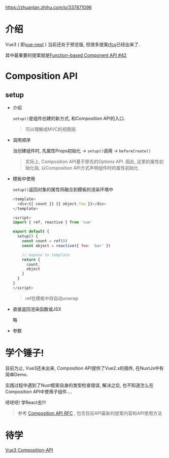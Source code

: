 https://zhuanlan.zhihu.com/p/337871096

# 介绍

Vue3 ( 即[vue-next](https://github.com/vuejs/vue-next) ) 当前还处于预览版, 但很多提案[rfcs](https://github.com/vuejs/rfcs)已经出来了. 

其中最重要的提案就是[Function-based Component API #42](https://github.com/vuejs/rfcs/pull/42)

# Composition API

## setup

* 介绍

  `setup()`是组件创建的新方式, 和Composition API的入口. 

  > 可以理解成MVC的视图层.

* 调用顺序

  当创建组件时, 先属性Props初始化 -> `setup()`调用 -> `beforeCreate()`

  > 实际上, Composition API基于原先的Options API. 因此, 这里的属性初始化指, 以Composition API方式声明组件时的属性初始化.

* 模板中使用

  `setup()`返回对象的属性将融合到模板的渲染环境中

  ```javascript
  <template>
    <div>{{ count }} {{ object.foo }}</div>
  </template>
  
  <script>
  import { ref, reactive } from 'vue'
  
  export default {
    setup() {
      const count = ref(0)
      const object = reactive({ foo: 'bar' })
  
      // expose to template
      return {
        count,
        object
      }
    }
  }
  </script>
  ```

  > ref在模板中将自动unwrap

* 直接返回渲染函数或JSX

  略

* 参数

  



# 学个锤子!

目前为止, Vue3还未出来, Composition API提供了Vue2.x的插件, 在NuxtJs中有简单Demo. 

实践过程中遇到了Nuxt框架自身的类型检查错误, 解决之后, 也不知道怎么在Composition API中使用子组件....

呸呸呸! 学React去!!!





> 参考 [Composition API RFC](https://vue-composition-api-rfc.netlify.com/#summary) , 包含目前API最新的提案内容和API使用方法

# 待学

[Vue3 Composition-API](https://mp.weixin.qq.com/s/mCZK_KYZFmhZtlscHyMLiw)